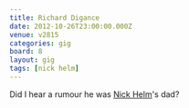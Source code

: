 ```yaml
---
title: Richard Digance
date: 2012-10-26T23:00:00.000Z
venue: v2815
categories: gig
board: 8
layout: gig
tags: [nick helm]
---
```

Did I hear a rumour he was <a href="/wiki/nick+helm">Nick Helm</a>'s dad?
